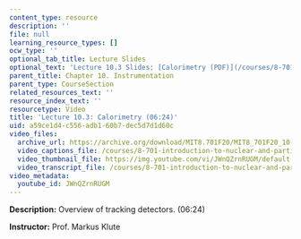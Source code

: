 ```yaml
---
content_type: resource
description: ''
file: null
learning_resource_types: []
ocw_type: ''
optional_tab_title: Lecture Slides
optional_text: 'Lecture 10.3 Slides: [Calorimetry (PDF)](/courses/8-701-introduction-to-nuclear-and-particle-physics-fall-2020/resources/mit8_701f20_lec10-3)'
parent_title: Chapter 10. Instrumentation
parent_type: CourseSection
related_resources_text: ''
resource_index_text: ''
resourcetype: Video
title: 'Lecture 10.3: Calorimetry (06:24)'
uid: a59ce1d4-c556-adb1-60b7-dec5d7d1d60c
video_files:
  archive_url: https://archive.org/download/MIT8.701F20/MIT8_701F20_10-03_calorimeter_300k.mp4
  video_captions_file: /courses/8-701-introduction-to-nuclear-and-particle-physics-fall-2020/8e1529f4734b5541a5f8cec844521559_JWnQZrnRUGM.vtt
  video_thumbnail_file: https://img.youtube.com/vi/JWnQZrnRUGM/default.jpg
  video_transcript_file: /courses/8-701-introduction-to-nuclear-and-particle-physics-fall-2020/43c663b0676d79c96568d18f574315c1_JWnQZrnRUGM.pdf
video_metadata:
  youtube_id: JWnQZrnRUGM
---
```


**Description:** Overview of tracking detectors. (06:24)

**Instructor:** Prof. Markus Klute